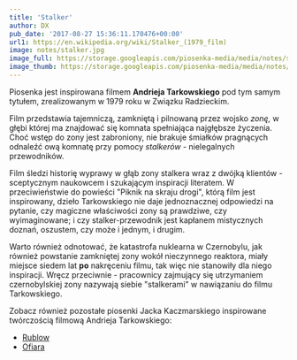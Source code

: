 ```yaml
---
title: 'Stalker'
author: DX
pub_date: '2017-08-27 15:36:11.170476+00:00'
url1: https://en.wikipedia.org/wiki/Stalker_(1979_film)
image: notes/stalker.jpg
image_full: https://storage.googleapis.com/piosenka-media/media/notes/stalker.jpg
image_thumb: https://storage.googleapis.com/piosenka-media/media/notes/stalker.jpg.0x300_q85_upscale.jpg
---
```


Piosenka jest inspirowana filmem **Andrieja Tarkowskiego** pod tym samym tytułem, zrealizowanym w 1979 roku w Związku Radzieckim.

Film przedstawia tajemniczą, zamkniętą i pilnowaną przez wojsko _zonę,_ w głębi której ma znajdować się komnata spełniająca najgłębsze życzenia. Choć wstęp do zony jest zabroniony, nie brakuje śmiałków pragnących odnaleźć ową komnatę przy pomocy _stalkerów_ \- nielegalnych przewodników.

Film śledzi historię wyprawy w głąb zony stalkera wraz z dwójką klientów \- sceptycznym naukowcem i szukającym inspiracji literatem. W przeciwieństwie do powieści "Piknik na skraju drogi", którą film jest inspirowany, dzieło Tarkowskiego nie daje jednoznacznej odpowiedzi na pytanie, czy magiczne właściwości zony są prawdziwe, czy wyimaginowane; i czy stalker\-przewodnik jest kapłanem mistycznych doznań, oszustem, czy może i jednym, i drugim.

Warto również odnotować, że katastrofa nuklearna w Czernobylu, jak również powstanie zamkniętej zony wokół nieczynnego reaktora, miały miejsce siedem lat **po** nakręceniu filmu, tak więc nie stanowiły dla niego inspiracji. Wręcz przeciwnie \- pracownicy zajmujący się utrzymaniem czernobylskiej zony nazywają siebie "stalkerami" w nawiązaniu do filmu Tarkowskiego. 

Zobacz również pozostałe piosenki Jacka Kaczmarskiego inspirowane twórczością filmową Andrieja Tarkowskiego:

- [Rublow](https://www.piosenkaztekstem.pl/opracowanie/jacek\-kaczmarski\-rublow/)
 - [Ofiara](https://www.piosenkaztekstem.pl/opracowanie/jacek\-kaczmarski\-ofiara/)